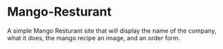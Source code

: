 # Mango-Resturant
A simple Mango Resturant site that will display the name of the company, what it does, the mango recipe an image, and an order form.
